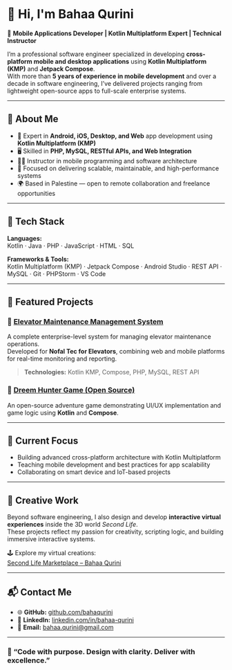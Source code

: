 # 👋 Hi, I'm Bahaa Qurini

🎯 **Mobile Applications Developer | Kotlin Multiplatform Expert | Technical Instructor**

I’m a professional software engineer specialized in developing **cross-platform mobile and desktop applications** using **Kotlin Multiplatform (KMP)** and **Jetpack Compose**.  
With more than **5 years of experience in mobile development** and over a decade in software engineering, I’ve delivered projects ranging from lightweight open-source apps to full-scale enterprise systems.

---

## 🧠 About Me
- 📱 Expert in **Android, iOS, Desktop, and Web** app development using **Kotlin Multiplatform (KMP)**
- 🖥️ Skilled in **PHP, MySQL, RESTful APIs, and Web Integration**
- 👨‍🏫 Instructor in mobile programming and software architecture
- 🚀 Focused on delivering scalable, maintainable, and high-performance systems
- 🌍 Based in Palestine — open to remote collaboration and freelance opportunities

---

## 🧰 Tech Stack

**Languages:**  
Kotlin · Java · PHP · JavaScript · HTML · SQL  

**Frameworks & Tools:**  
Kotlin Multiplatform (KMP) · Jetpack Compose · Android Studio · REST API · MySQL · Git · PHPStorm · VS Code  

---

## 💼 Featured Projects

### 🔹 [Elevator Maintenance Management System](https://github.com/bahaqurini/Elevator-Maintenance-Management-System)
A complete enterprise-level system for managing elevator maintenance operations.  
Developed for **Nofal Tec for Elevators**, combining web and mobile platforms for real-time monitoring and reporting.  
> **Technologies:** Kotlin KMP, Compose, PHP, MySQL, REST API

### 🔹 [Dreem Hunter Game (Open Source)](https://github.com/bahaqurini/Dreem_Hunter)
An open-source adventure game demonstrating UI/UX implementation and game logic using **Kotlin** and **Compose**.

---

## 🧩 Current Focus
- Building advanced cross-platform architecture with Kotlin Multiplatform  
- Teaching mobile development and best practices for app scalability  
- Collaborating on smart device and IoT-based projects  

---

## 🎨 Creative Work
Beyond software engineering, I also design and develop **interactive virtual experiences** inside the 3D world *Second Life*.  
These projects reflect my passion for creativity, scripting logic, and building immersive interactive systems.

🕹️ Explore my virtual creations:  
[Second Life Marketplace – Bahaa Qurini](https://marketplace.secondlife.com/en-US/stores/208387)

---

## 📬 Contact Me
- 🌐 **GitHub:** [github.com/bahaqurini](https://github.com/bahaqurini)  
- 💼 **LinkedIn:** [linkedin.com/in/bahaa-qurini](https://linkedin.com/in/bahaa-qurini)  
- 📧 **Email:** bahaa.qurini@gmail.com  

---

### 💬 “Code with purpose. Design with clarity. Deliver with excellence.”
